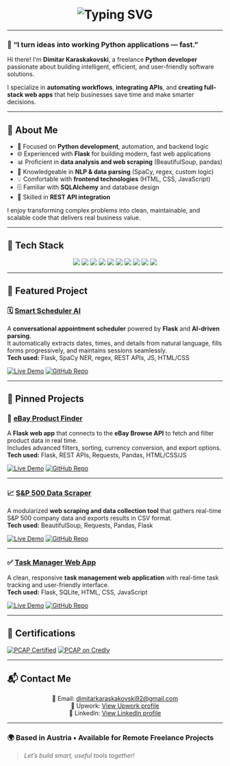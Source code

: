 <!-- Animated Typing Headline -->
<h1 align="center">
  <img src="https://readme-typing-svg.herokuapp.com?font=Fira+Code&pause=1000&color=4F46E5&center=true&vCenter=true&width=600&lines=Hi%2C+I'm+Dimitar+Karaskakovski+👋;Freelance+Python+Developer+%7C+Automation+%26+APIs;Building+Smart+Web+Apps+That+Solve+Real+Problems" alt="Typing SVG" />
</h1>

---

### 🧠 **“I turn ideas into working Python applications — fast.”**

Hi there! I'm **Dimitar Karaskakovski**, a freelance **Python developer** passionate about building intelligent, efficient, and user-friendly software solutions.

I specialize in **automating workflows**, **integrating APIs**, and **creating full-stack web apps** that help businesses save time and make smarter decisions.

---

## 🚀 About Me

- 🐍 Focused on **Python development**, automation, and backend logic  
- 🌐 Experienced with **Flask** for building modern, fast web applications  
- 📊 Proficient in **data analysis and web scraping** (BeautifulSoup, pandas)  
- 🤖 Knowledgeable in **NLP & data parsing** (SpaCy, regex, custom logic)  
- 💡 Comfortable with **frontend technologies** (HTML, CSS, JavaScript)  
- 🗄️ Familiar with **SQLAlchemy** and database design
- 🔗 Skilled in **REST API integration** 

I enjoy transforming complex problems into clean, maintainable, and scalable code that delivers real business value.

---

## 🧰 Tech Stack

<p align="center">
  <img src="https://img.shields.io/badge/Python-3776AB?style=for-the-badge&logo=python&logoColor=white"/>
  <img src="https://img.shields.io/badge/Flask-000000?style=for-the-badge&logo=flask&logoColor=white"/>
  <img src="https://img.shields.io/badge/REST_API-005571?style=for-the-badge&logo=fastapi&logoColor=white"/>
  <img src="https://img.shields.io/badge/BeautifulSoup-4B8BBE?style=for-the-badge&logo=python&logoColor=white"/>
  <img src="https://img.shields.io/badge/Pandas-150458?style=for-the-badge&logo=pandas&logoColor=white"/>
  <img src="https://img.shields.io/badge/SQLAlchemy-D71F00?style=for-the-badge&logo=sqlite&logoColor=white"/>
  <img src="https://img.shields.io/badge/SpaCy-09A3D5?style=for-the-badge&logo=python&logoColor=white"/>
  <img src="https://img.shields.io/badge/HTML5-E34F26?style=for-the-badge&logo=html5&logoColor=white"/>
  <img src="https://img.shields.io/badge/CSS3-1572B6?style=for-the-badge&logo=css3&logoColor=white"/>
  <img src="https://img.shields.io/badge/JavaScript-F7DF1E?style=for-the-badge&logo=javascript&logoColor=black"/>
</p>

---

## 🌟 Featured Project

### 🗓️ [Smart Scheduler AI](https://github.com/dimitar-sudo/smart-scheduler-ai)
A **conversational appointment scheduler** powered by **Flask** and **AI-driven parsing**.  
It automatically extracts dates, times, and details from natural language, fills forms progressively, and maintains sessions seamlessly.  
**Tech used:** Flask, SpaCy NER, regex, REST APIs, JS, HTML/CSS  

[![Live Demo](https://img.shields.io/badge/Live_Demo-brightgreen?style=for-the-badge)](https://smart-scheduler-ai.onrender.com)
[![GitHub Repo](https://img.shields.io/badge/View_on_GitHub-181717?style=for-the-badge&logo=github)](https://github.com/dimitar-sudo/smart-scheduler-ai)

---

## 📌 Pinned Projects

### 💼 [eBay Product Finder](https://github.com/dimitar-sudo/ebay-product-finder)
A **Flask web app** that connects to the **eBay Browse API** to fetch and filter product data in real time.  
Includes advanced filters, sorting, currency conversion, and export options.  
**Tech used:** Flask, REST APIs, Requests, Pandas, HTML/CSS/JS  

[![Live Demo](https://img.shields.io/badge/Live_Demo-brightgreen?style=for-the-badge)](https://e-commerce-app-d78j.onrender.com/)
[![GitHub Repo](https://img.shields.io/badge/View_on_GitHub-181717?style=for-the-badge&logo=github)](https://github.com/dimitar-sudo/e-commerce-app)

---

### 📈 [S&P 500 Data Scraper](https://github.com/dimitar-sudo/sp500-collector)
A modularized **web scraping and data collection tool** that gathers real-time S&P 500 company data and exports results in CSV format.  
**Tech used:** BeautifulSoup, Requests, Pandas, Flask  

[![Live Demo](https://img.shields.io/badge/Live_Demo-brightgreen?style=for-the-badge)]([https://github.com/dimitar-sudo/sp500-scraper-app)
[![GitHub Repo](https://img.shields.io/badge/View_on_GitHub-181717?style=for-the-badge&logo=github)](https://github.com/dimitar-sudo/sp500-scraper-app)

---

### ✅ [Task Manager Web App](https://github.com/dimitar-sudo/task-manager)
A clean, responsive **task management web application** with real-time task tracking and user-friendly interface.  
**Tech used:** Flask, SQLite, HTML, CSS, JavaScript  

[![Live Demo](https://img.shields.io/badge/Live_Demo-brightgreen?style=for-the-badge)](https://smart-scheduler-ai.onrender.com)
[![GitHub Repo](https://img.shields.io/badge/View_on_GitHub-181717?style=for-the-badge&logo=github)](https://github.com/dimitar-sudo/task-master)

---

## 📜 Certifications

<!-- Top badges -->
[![PCAP Certified](https://img.shields.io/badge/PCAP-Certified-brightgreen?logo=python&logoColor=white&style=for-the-badge)](https://verify.openedg.org/?id=sJsS.1tT0.54WA)
[![PCAP on Credly](https://img.shields.io/badge/Credly-PCAP-orange?logo=credly&logoColor=white&style=for-the-badge)](https://www.credly.com/badges/f28a7373-aeda-4561-84a6-fdf8e7e8198a)


---

## 📬 Contact Me
<p align="center"> 📧 Email: <a href="mailto:dimitarkaraskakovski92@gmail.com">dimitarkaraskakovski92@gmail.com</a><br/> 💼 Upwork: <a href="#">View Upwork profile</a><br/> 🔗 LinkedIn: <a href="#">View LinkedIn profile</a> </p>

---

### 🌍 Based in Austria • Available for Remote Freelance Projects

> *Let’s build smart, useful tools together!*
